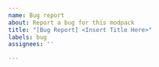 ```yaml
---
name: Bug report
about: Report a bug for this modpack
title: "[Bug Report] <Insert Title Here>"
labels: bug
assignees: ''

---
```



